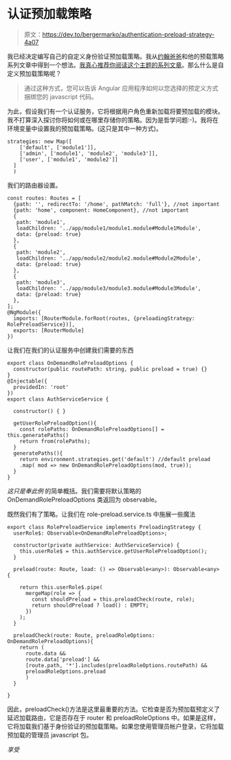 # 认证预加载策略

> 原文：<https://dev.to/bergermarko/authentication-preload-strategy-4a07>

我已经决定编写自己的自定义身份验证预加载策略。我从[约翰爸爸](https://dev.to/john_papa)和他的预载策略系列文章中得到一个想法。[我真心推荐你阅读这个主题的系列文章](https://dev.to/angular/preload-all-angular-bundles-1b6l)。那么什么是自定义预加载策略呢？

> 通过这种方式，您可以告诉 Angular 应用程序如何以您选择的预定义方式捆绑您的 javascript 代码。

为此，假设我们有一个认证服务，它将根据用户角色重新加载将要预加载的模块。我不打算深入探讨你将如何或在哪里存储你的策略。因为是哲学问题:-)。我将在环境变量中设置我的预加载策略。(这只是其中一种方式)。

```
strategies: new Map([
    ['default', ['module1']],
    ['admin', ['module1', 'module2', 'module3']],
    ['user', ['module1', 'module2']]
  ]
  ) 
```

我们的路由器设置。

```
const routes: Routes = [
  {path: '', redirectTo: '/home', pathMatch: 'full'}, //not important
  {path: 'home', component: HomeComponent}, //not important
  {
   path: 'module1', 
   loadChildren: '../app/module1/module1.module#Module1Module', 
   data: {preload: true}
  },
  {
   path: 'module2', 
   loadChildren: '../app/module2/module2.module#Module2Module', 
   data: {preload: true}
  },
  {
   path: 'module3', 
   loadChildren: '../app/module3/module3.module#Module3Module', 
   data: {preload: true}
  },
];
@NgModule({
  imports: [RouterModule.forRoot(routes, {preloadingStrategy: RolePreloadService})],
  exports: [RouterModule]
}) 
```

让我们在我们的认证服务中创建我们需要的东西

```
export class OnDemandRolePreloadOptions {
  constructor(public routePath: string, public preload = true) {}
}
@Injectable({
  providedIn: 'root'
})
export class AuthServiceService {

  constructor() { }

  getUserRolePreloadOption(){
    const rolePaths: OnDemandRolePreloadOptions[] = this.generatePaths()
    return from(rolePaths);
  }
  generatePaths(){
    return environment.strategies.get('default') //default preload
    .map( mod => new OnDemandRolePreloadOptions(mod, true));
  }
} 
```

*这只是奉此例*
的简单概括。我们需要将默认策略的 OnDemandRolePreloadOptions 类返回为 observable。

既然我们有了策略。让我们在 role-preload.service.ts
中施展一些魔法

```
export class RolePreloadService implements PreloadingStrategy {
  userRole$: Observable<OnDemandRolePreloadOptions>;

  constructor(private authService: AuthServiceService) { 
    this.userRole$ = this.authService.getUserRolePreloadOption();
  }

  preload(route: Route, load: () => Observable<any>): Observable<any> {

    return this.userRole$.pipe(
      mergeMap(role => {
        const shouldPreload = this.preloadCheck(route, role);
        return shouldPreload ? load() : EMPTY;
      })
    );
  }

  preloadCheck(route: Route, preloadRoleOptions: OnDemandRolePreloadOptions){
    return (
      route.data &&
      route.data['preload'] && 
      [route.path, '*'].includes(preloadRoleOptions.routePath) &&
      preloadRoleOptions.preload
      )
  }

} 
```

因此，preloadCheck()方法是这里最重要的方法。它检查是否为预加载预定义了延迟加载路由，它是否存在于 router 和 preloadRoleOptions 中。如果是这样，它将加载我们基于身份验证的预加载策略。如果您使用管理员帐户登录，它将加载预加载的管理员 javascript 包。

*享受*